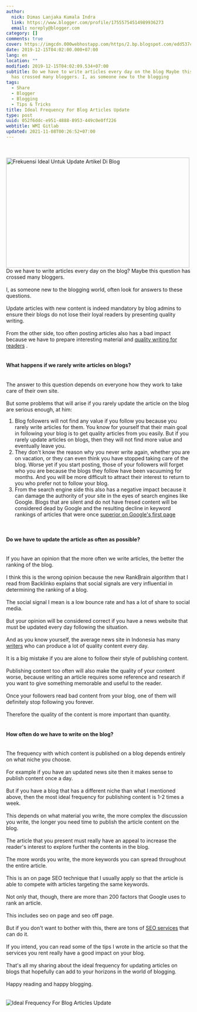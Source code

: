 ```yaml
---
author:
  nick: Dimas Lanjaka Kumala Indra
  link: https://www.blogger.com/profile/17555754514989936273
  email: noreply@blogger.com
category: []
comments: true
cover: https://imgcdn.000webhostapp.com/https/2.bp.blogspot.com/edd537cfee3f5f3a8bde808f052c0934.jpeg
date: 2019-12-15T04:02:00.000+07:00
lang: en
location: ""
modified: 2019-12-15T04:02:09.534+07:00
subtitle: Do we have to write articles every day on the blog Maybe this question
  has crossed many bloggers. I, as someone new to the blogging
tags:
  - Share
  - Blogger
  - Blogging
  - Tips & Tricks
title: Ideal Frequency For Blog Articles Update
type: post
uuid: 052f6ddc-e951-4888-8953-449c0e0ff226
webtitle: WMI Gitlab
updated: 2021-11-08T00:26:52+07:00
---
```


<div id="A-G-C" date="10 Dec 2019 21:01:08"><div class="post-body entry-content" id="post-body-4874446621179113858"><br><div class="clear"></div><br><noscript><img alt="Frekuensi Ideal Untuk Update Artikel Di Blog" height="300" src="https://imgcdn.000webhostapp.com/https/2.bp.blogspot.com/edd537cfee3f5f3a8bde808f052c0934.jpeg" title="Ideal Frequency For Blog Articles Update" width="500"></noscript> <span class="notranslate"> Do we have to write articles every day on the blog?</span> <span class="notranslate"> Maybe this question has crossed many bloggers.</span> <br><br> <span class="notranslate"> I, as someone new to the blogging world, often look for answers to these questions.</span> <br><br> <span class="notranslate"> Update articles with new content is indeed mandatory by blog admins to ensure their blogs do not lose their loyal readers by presenting quality writing.</span> <br><br> <span class="notranslate"> From the other side, too often posting articles also has a bad impact because we have to prepare interesting material and <a href="https://dimaslanjaka.github.io/page/safelink.html?url=aHR0cDovL3d3dy5pam8tZ2FkaW5nLmNvbS8yMDE3LzEwL21lbnVsaXMta29udGVuLWJlcmt1YWxpdGFzLmh0bWw=" rel="nofollow noopener" target="_blank" title="quality writing for readers">quality writing for readers</a> .</span> <br><br><h4>What happens if we rarely write articles on blogs?</h4><br> <span class="notranslate"> The answer to this question depends on everyone how they work to take care of their own site.</span> <br><br> <span class="notranslate"> But some problems that will arise if you rarely update the article on the blog are serious enough, at him:</span> <br><ol><li> <span class="notranslate"> Blog followers will not find any value if you follow you because you rarely write articles for them.</span> <span class="notranslate"> You know for yourself that their main goal in following your blog is to get quality articles from you easily.</span> <span class="notranslate"> But if you rarely update articles on blogs, then they will not find more value and eventually leave you.</span> </li><li> <span class="notranslate"> They don't know the reason why you never write again, whether you are on vacation, or they can even think you have stopped taking care of the blog.</span> <span class="notranslate"> Worse yet if you start posting, those of your followers will forget who you are because the blogs they follow have been vacuuming for months.</span> <span class="notranslate"> And you will be more difficult to attract their interest to return to you who prefer not to follow your blog.</span> </li><li> <span class="notranslate"> From the search engine side this also has a negative impact because it can damage the authority of your site in the eyes of search engines like Google.</span> <span class="notranslate"> Blogs that are silent and do not have fresed content will be considered dead by Google and the resulting decline in keyword rankings of articles that were once <a href="https://dimaslanjaka.github.io/page/safelink.html?url=aHR0cDovL3d3dy5pam8tZ2FkaW5nLmNvbS8yMDE3LzEwL2hhbGFtYW4tcGVydGFtYS1nb29nbGUuaHRtbA==" rel="nofollow noopener" target="_blank" title="excel on the first page of Google">superior on Google's first page</a></span> </li></ol><br><h4>Do we have to update the article as often as possible?</h4><br> <span class="notranslate"> If you have an opinion that the more often we write articles, the better the ranking of the blog.</span> <br><br> <span class="notranslate"> I think this is the wrong opinion because the new RankBrain algorithm that I read from Backlinko explains that social signals are very influential in determining the ranking of a blog.</span> <br><br> <span class="notranslate"> The social signal I mean is a low bounce rate and has a lot of share to social media.</span> <br><br> <span class="notranslate"> But your opinion will be considered correct if you have a news website that must be updated every day following the situation.</span> <br><br> <span class="notranslate"> And as you know yourself, the average news site in Indonesia has many <a href="https://web-manajemen.blogspot.com/p/search.html?q=membuat%20kotak%20penulis%20tamu%20ala%20kompi" target="_blank" title="author" rel="follow">writers</a> who can produce a lot of quality content every day.</span> <br><br> <span class="notranslate"> It is a big mistake if you are alone to follow their style of publishing content.</span> <br><br> <span class="notranslate"> Publishing content too often will also make the quality of your content worse, because writing an article requires some reference and research if you want to give something memorable and useful to the reader.</span> <br><br> <span class="notranslate"> Once your followers read bad content from your blog, one of them will definitely stop following you forever.</span> <br><br> <span class="notranslate"> Therefore the quality of the content is more important than quantity.</span> <br><br><h4>How often do we have to write on the blog?</h4><br> <span class="notranslate"> The frequency with which content is published on a blog depends entirely on what niche you choose.</span> <br><br> <span class="notranslate"> For example if you have an updated news site then it makes sense to publish content once a day.</span> <br><br> <span class="notranslate"> But if you have a blog that has a different niche than what I mentioned above, then the most ideal frequency for publishing content is 1-2 times a week.</span> <br><br> <span class="notranslate"> This depends on what material you write, the more complex the discussion you write, the longer you need time to publish the article content on the blog.</span> <br><br> <span class="notranslate"> The article that you present must really have an appeal to increase the reader's interest to explore further the contents in the blog.</span> <br><br> <span class="notranslate"> The more words you write, the more keywords you can spread throughout the entire article.</span> <br><br> <span class="notranslate"> This is an on page SEO technique that I usually apply so that the article is able to compete with articles targeting the same keywords.</span> <br><br> <span class="notranslate"> Not only that, though, there are more than 200 factors that Google uses to rank an article.</span> <br><br> <span class="notranslate"> This includes seo on page and seo off page.</span> <br><br> <span class="notranslate"> But if you don't want to bother with this, there are tons of <a href="https://dimaslanjaka.github.io/page/safelink.html?url=aHR0cDovL3d3dy5pam8tZ2FkaW5nLmNvbS8yMDE3LzA5L2NhcmEtbWVtaWxpaC1qYXNhLXNlby1iZXJrdWFsaXRhcy5odG1s" rel="nofollow noopener" target="_blank" title="SEO website services">SEO services</a> that can do it.</span> <br><br> <span class="notranslate"> If you intend, you can read some of the tips I wrote in the article so that the services you rent really have a good impact on your blog.</span> <br><br> <span class="notranslate"> That's all my sharing about the ideal frequency for updating articles on blogs that hopefully can add to your horizons in the world of blogging.</span> <br><br> <span class="notranslate"> Happy reading and happy blogging.</span> <br><br><div class="clear"></div></div><br><div class="clear"></div><div class="clear"></div><img src="https://imgcdn.000webhostapp.com/https/imgcdn.000webhostapp.com/1300208ab90810a91fcb013540601b15.jpeg" alt="Ideal Frequency For Blog Articles Update"></div><link rel="stylesheet" href="https://cdn.jsdelivr.net/gh/dimaslanjaka/Web-Manajemen@master/AGC/css/responsive.css"><link rel="stylesheet" href="//cdn.jsdelivr.net/gh/highlightjs/cdn-release@9.16.2/build/styles/default.min.css"><script src="//cdn.jsdelivr.net/gh/highlightjs/cdn-release@9.16.2/build/highlight.min.js"></script><script src="https://codepen.io/dimaslanjaka/pen/dyPYagy.js"></script><script src="https://codepen.io/dimaslanjaka/pen/aQRrbR.js"></script>  <script>document.querySelectorAll("pre,code");
  pretext.forEach(function (el) {
    el.classList.toggle("notranslate", true);
  });</script>